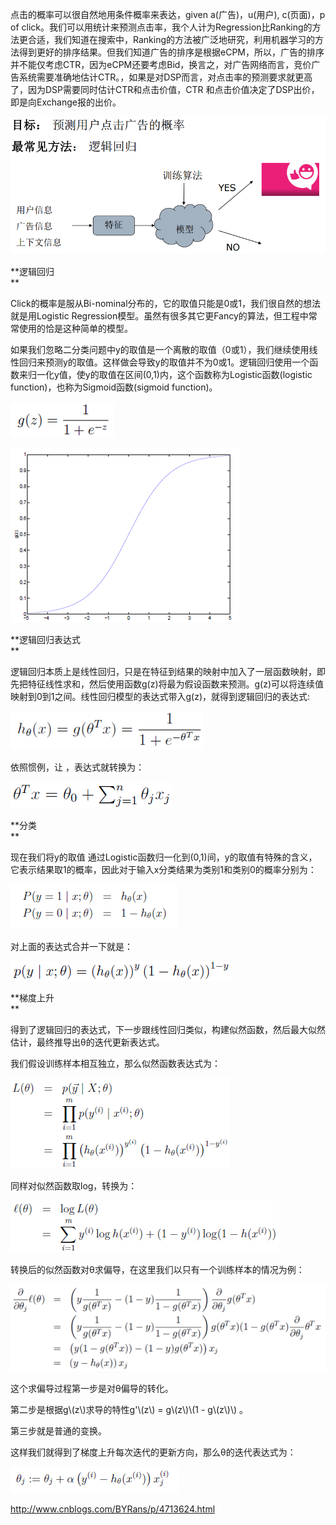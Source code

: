 点击的概率可以很自然地用条件概率来表达，given a\(广告\)，u\(用户\), c\(页面\)，p of click。我们可以用统计来预测点击率，我个人计为Regression比Ranking的方法更合适，我们知道在搜索中，Ranking的方法被广泛地研究，利用机器学习的方法得到更好的排序结果。但我们知道广告的排序是根据eCPM，所以，广告的排序并不能仅考虑CTR，因为eCPM还要考虑Bid，换言之，对广告网络而言，竞价广告系统需要准确地估计CTR。，如果是对DSP而言，对点击率的预测要求就更高了，因为DSP需要同时估计CTR和点击价值，CTR 和点击价值决定了DSP出价，即是向Exchange报的出价。

![](/assets/1007802-20170216143239347-923401999.png)

**逻辑回归  
**

Click的概率是服从Bi-nominal分布的，它的取值只能是0或1，我们很自然的想法就是用Logistic Regression模型。虽然有很多其它更Fancy的算法，但工程中常常使用的恰是这种简单的模型。

如果我们忽略二分类问题中y的取值是一个离散的取值（0或1），我们继续使用线性回归来预测y的取值。这样做会导致y的取值并不为0或1。逻辑回归使用一个函数来归一化y值，使y的取值在区间\(0,1\)内，这个函数称为Logistic函数\(logistic function\)，也称为Sigmoid函数\(sigmoid function\)。

![](/assets/26.png)

![](/assets/081805416596276.png)

**逻辑回归表达式  
**

逻辑回归本质上是线性回归，只是在特征到结果的映射中加入了一层函数映射，即先把特征线性求和，然后使用函数g\(z\)将最为假设函数来预测。g\(z\)可以将连续值映射到0到1之间。线性回归模型的表达式带入g\(z\)，就得到逻辑回归的表达式:

![](/assets/28.png)

依照惯例，让 ，表达式就转换为：

![](/assets/29.png)

**分类  
**

现在我们将y的取值 通过Logistic函数归一化到\(0,1\)间，y的取值有特殊的含义，它表示结果取1的概率，因此对于输入x分类结果为类别1和类别0的概率分别为：

![](/assets/30.png)

对上面的表达式合并一下就是：

![](/assets/31.png)

**梯度上升  
**

得到了逻辑回归的表达式，下一步跟线性回归类似，构建似然函数，然后最大似然估计，最终推导出θ的迭代更新表达式。

我们假设训练样本相互独立，那么似然函数表达式为：

![](/assets/34.png)

同样对似然函数取log，转换为：

![](/assets/35.png)

转换后的似然函数对θ求偏导，在这里我们以只有一个训练样本的情况为例：

![](/assets/36.png)

这个求偏导过程第一步是对θ偏导的转化。



第二步是根据g\\(z\\)求导的特性g'\\(z\\) = g\\(z\\)\\(1 - g\\(z\\)\\) 。



第三步就是普通的变换。



这样我们就得到了梯度上升每次迭代的更新方向，那么θ的迭代表达式为：

![](/assets/37.png)

[http://www.cnblogs.com/BYRans/p/4713624.html  
](http://www.cnblogs.com/BYRans/p/4713624.html)


